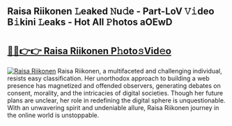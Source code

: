 ## Raisa Riikonen 𝙻eaked 𝙽u𝚍e - Part-LoV 𝚅𝚒deo B𝚒kini 𝙻eaks - Hot All 𝙿hotos aOEwD

# <h2><a href="http://ld50ts9.urlbe.top/?page=Raisa+Riikonen">🔗🔗👉👉 Raisa Riikonen P𝚑oto𝚜Vid𝚎o</a></h2>

[![Raisa Riikonen](https://i.imgur.com/eBuTRDB.gif)](http://ld50ts9.urlbe.top/?page=Raisa+Riikonen)
Raisa Riikonen, a multifaceted and challenging individual, resists easy classification. Her unorthodox approach to building a web presence has magnetized and offended observers, generating debates on consent, morality, and the intricacies of digital societies. Though her future plans are unclear, her role in redefining the digital sphere is unquestionable. With an unwavering spirit and undeniable allure, Raisa Riikonen journey in the online world is unstoppable.
